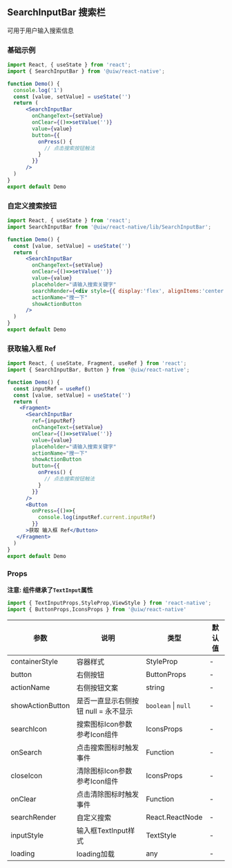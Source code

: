 SearchInputBar 搜索栏
---

可用于用户输入搜索信息

<!-- ![](https://user-images.githubusercontent.com/66067296/140004397-65ffc69e-a79f-425d-9d75-2928c125e5c8.gif) -->
<!--rehype:style=zoom: 33%;float: right; margin-left: 15px;-->


### 基础示例
```jsx  mdx:preview
import React, { useState } from 'react';
import { SearchInputBar } from '@uiw/react-native';

function Demo() {
  console.log('1')
  const [value, setValue] = useState('')
  return (
      <SearchInputBar
        onChangeText={setValue}
        onClear={()=>setValue('')}
        value={value}
        button={{
          onPress() {
            // 点击搜索按钮触法
          }
        }}
      />
  )
}
export default Demo
```

### 自定义搜索按钮
```jsx  mdx:preview
import React, { useState } from 'react';
import SearchInputBar from '@uiw/react-native/lib/SearchInputBar';

function Demo() {
  const [value, setValue] = useState('')
  return (
      <SearchInputBar
        onChangeText={setValue}
        onClear={()=>setValue('')}
        value={value}
        placeholder="请输入搜索关键字"
        searchRender={<div style={{ display:'flex', alignItems:'center' }}><label>搜索</label></div>}
        actionName="搜一下"
        showActionButton
      />
  )
}
export default Demo
```


### 获取输入框 Ref
```jsx  mdx:preview
import React, { useState, Fragment, useRef } from 'react';
import { SearchInputBar, Button } from '@uiw/react-native';

function Demo() {
  const inputRef = useRef()
  const [value, setValue] = useState('')
  return (
    <Fragment>
      <SearchInputBar
        ref={inputRef}
        onChangeText={setValue}
        onClear={()=>setValue('')}
        value={value}
        placeholder="请输入搜索关键字"
        actionName="搜一下"
        showActionButton
        button={{
          onPress() {
            // 点击搜索按钮触法
          }
        }}
      />
      <Button
        onPress={()=>{
          console.log(inputRef.current.inputRef)
        }}
      >获取 输入框 Ref</Button>
   </Fragment>
  )
}
export default Demo
```

### Props
**注意: 组件继承了```TextInput```属性**

```js
import { TextInputProps,StyleProp,ViewStyle } from 'react-native';
import { ButtonProps,IconsProps } from '@uiw/react-native'
```

| 参数 | 说明 | 类型 | 默认值 |
|------|------|-----|------|
| containerStyle | 容器样式 | StyleProp<ViewStyle> | - |
| button | 右侧按钮 | ButtonProps | - |
| actionName | 右侧按钮文案 | string | - |
| showActionButton | 是否一直显示右侧按钮 null = 永不显示 | `boolean` \| `null` | - |
| searchIcon | 搜索图标Icon参数 参考Icon组件 | IconsProps | - |
| onSearch | 点击搜索图标时触发事件 | Function | - |
| closeIcon | 清除图标Icon参数 参考Icon组件 | IconsProps | - |
| onClear | 点击清除图标时触发事件 | Function | - |
| searchRender | 自定义搜索 | React.ReactNode | - |
| inputStyle | 输入框TextInput样式 | TextStyle | - |
| loading | loading加载 | any | - |


